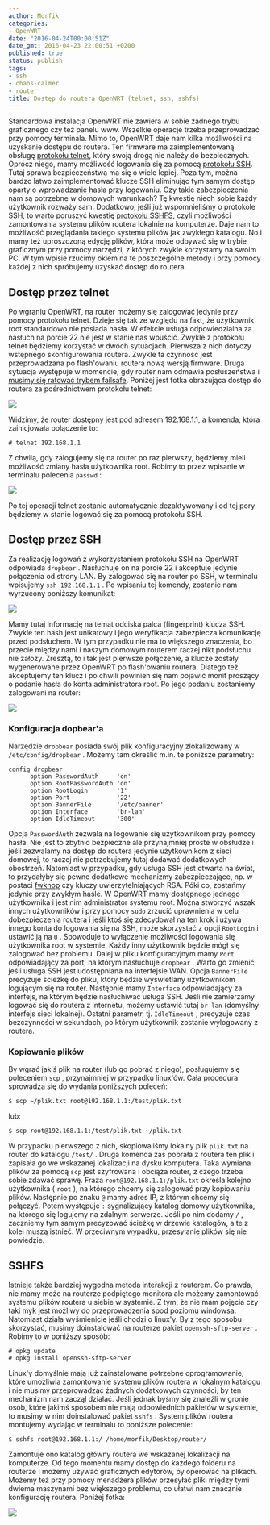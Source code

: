 ```yaml
---
author: Morfik
categories:
- OpenWRT
date: "2016-04-24T00:00:51Z"
date_gmt: 2016-04-23 22:00:51 +0200
published: true
status: publish
tags:
- ssh
- chaos-calmer
- router
title: Dostęp do routera OpenWRT (telnet, ssh, sshfs)
---
```


Standardowa instalacja OpenWRT nie zawiera w sobie żadnego trybu graficznego czy też panelu www.
Wszelkie operacje trzeba przeprowadzać przy pomocy terminala. Mimo to, OpenWRT daje nam kilka
możliwości na uzyskanie dostępu do routera. Ten firmware ma zaimplementowaną
obsługę [protokołu telnet](https://pl.wikipedia.org/wiki/Telnet), który swoją drogą nie należy do
bezpiecznych. Oprócz niego, mamy możliwość logowania się za
pomocą [protokołu SSH](https://pl.wikipedia.org/wiki/Secure_Shell). Tutaj sprawa bezpieczeństwa ma
się o wiele lepiej. Poza tym, można bardzo łatwo zaimplementować klucze SSH eliminując tym samym
dostęp oparty o wprowadzanie hasła przy logowaniu. Czy takie zabezpieczenia nam są potrzebne w
domowych warunkach? Tę kwestię niech sobie każdy użytkownik rozważy sam. Dodatkowo, jeśli już
wspomnieliśmy o protokole SSH, to warto poruszyć
kwestię [protokołu SSHFS](https://pl.wikipedia.org/wiki/SSHFS), czyli możliwości zamontowania
systemu plików routera lokalnie na komputerze. Daje nam to możliwość przeglądania takiego systemu
plików jak zwykłego katalogu. No i mamy też uproszczoną edycję plików, która może odbywać się w
trybie graficznym przy pomocy narzędzi, z których zwykle korzystamy na swoim PC. W tym wpisie
rzucimy okiem na te poszczególne metody i przy pomocy każdej z nich spróbujemy uzyskać dostęp do
routera.

<!--more-->
## Dostęp przez telnet

Po wgraniu OpenWRT, na router możemy się zalogować jedynie przy pomocy protokołu telnet. Dzieje się
tak ze względu na fakt, że użytkownik root standardowo nie posiada hasła. W efekcie usługa
odpowiedzialna za nasłuch na porcie 22 nie jest w stanie nas wpuścić. Zwykle z protokołu telnet
będziemy korzystać w dwóch sytuacjach. Pierwsza z nich dotyczy wstępnego skonfigurowania routera.
Zwykle ta czynność jest przeprowadzana po flash'owaniu routera nową wersją firmware. Druga sytuacja
występuje w momencie, gdy router nam odmawia posłuszeństwa
i [musimy się ratować trybem failsafe](/post/tryb-ratunkowy-failsafe-w-openwrt/).
Poniżej jest fotka obrazująca dostęp do routera za pośrednictwem protokołu telnet:

![](/img/2016/04/1.openwrt-dostep-telnet-router.png#big)

Widzimy, że router dostępny jest pod adresem 192.168.1.1, a komenda, która zainicjowała połączenie
to:

    # telnet 192.168.1.1

Z chwilą, gdy zalogujemy się na router po raz pierwszy, będziemy mieli możliwość zmiany hasła
użytkownika root. Robimy to przez wpisanie w terminalu polecenia `passwd` :

![](/img/2016/04/2.openwrt-telnet-zmiana-hasla-router.png#big)

Po tej operacji telnet zostanie automatycznie dezaktywowany i od tej pory będziemy w stanie logować
się za pomocą protokołu SSH.

## Dostęp przez SSH

Za realizację logowań z wykorzystaniem protokołu SSH na OpenWRT odpowiada `dropbear` . Nasłuchuje
on na porcie 22 i akceptuje jedynie połączenia od strony LAN. By zalogować się na router po SSH, w
terminalu wpisujemy `ssh 192.168.1.1` . Po wpisaniu tej komendy, zostanie nam wyrzucony poniższy
komunikat:

![](/img/2016/04/3.openwrt-dostep-ssh-hash-weryfikacja.png#big)

Mamy tutaj informację na temat odciska palca (fingerprint) klucza SSH. Zwykle ten hash jest
unikatowy i jego weryfikacja zabezpiecza komunikację przed podsłuchem. W tym przypadku nie ma to
większego znaczenia, bo przecie między nami i naszym domowym routerem raczej nikt podsłuchu nie
założy. Zresztą, to i tak jest pierwsze połączenie, a klucze zostały wygenerowane przez OpenWRT po
flash'owaniu routera. Dlatego też akceptujemy ten klucz i po chwili powinien się nam pojawić monit
proszący o podanie hasła do konta administratora root. Po jego podaniu zostaniemy zalogowani na
router:

![](/img/2016/04/4.openwrt-dostep-ssh-router.png#big)

### Konfiguracja dopbear'a

Narzędzie `dropbear` posiada swój plik konfiguracyjny zlokalizowany w `/etc/config/dropbear` .
Możemy tam określić m.in. te poniższe parametry:

    config dropbear
          option PasswordAuth     'on'
          option RootPasswordAuth 'on'
          option RootLogin        '1'
          option Port             '22'
          option BannerFile       '/etc/banner'
          option Interface        'br-lan'
          option IdleTimeout      '300'

Opcja `PasswordAuth` zezwala na logowanie się użytkownikom przy pomocy hasła. Nie jest to zbytnio
bezpieczne ale przynajmniej proste w obsłudze i jeśli zezwalamy na dostęp do routera jedynie
użytkownikom z sieci domowej, to raczej nie potrzebujemy tutaj dodawać dodatkowych obostrzeń.
Natomiast w przypadku, gdy usługa SSH jest otwarta na świat, to przydałyby się pewne dodatkowe
mechanizmy zabezpieczające, np. w postaci [fwknop](http://www.cipherdyne.org/fwknop/) czy kluczy
uwierzytelniających RSA. Póki co, zostańmy jedynie przy zwykłym haśle. W OpenWRT mamy dostępnego
jednego użytkownika i jest nim administrator systemu root. Można stworzyć wszak innych użytkowników
i przy pomocy `sudo` zrzucić uprawnienia w celu dobezpieczenia routera i jeśli ktoś się zdecydował
na ten krok i używa innego konta do logowania się na SSH, może skorzystać z opcji `RootLogin` i
ustawić ją na `0` . Spowoduje to wyłączenie możliwości logowania się użytkownika root w systemie.
Każdy inny użytkownik będzie mógł się zalogować bez problemu. Dalej w pliku konfiguracyjnym mamy
`Port` odpowiadający za port, na którym nasłuchuje `dropbear` . Warto go zmienić jeśli usługa SSH
jest udostępniana na interfejsie WAN. Opcja `BannerFile` precyzuje ścieżkę do pliku, który będzie
wyświetlany użytkownikom logującym się na router. Następnie mamy `Interface` odpowiadający za
interfejs, na którym będzie nasłuchiwać usługa SSH. Jeśli nie zamierzamy logować się do routera z
internetu, możemy ustawić tutaj `br-lan` (domyślny interfejs sieci lokalnej). Ostatni parametr, tj.
`IdleTimeout` , precyzuje czas bezczynności w sekundach, po którym użytkownik zostanie wylogowany z
routera.

### Kopiowanie plików

By wgrać jakiś plik na router (lub go pobrać z niego), posługujemy się poleceniem `scp` ,
przynajmniej w przypadku linux'ów. Cała procedura sprowadza się do wydania poniższych poleceń:

    $ scp ~/plik.txt root@192.168.1.1:/test/plik.txt

lub:

    $ scp root@192.168.1.1:/test/plik.txt ~/plik.txt

W przypadku pierwszego z nich, skopiowaliśmy lokalny plik `plik.txt` na router do katalogu
`/test/` . Druga komenda zaś pobrała z routera ten plik i zapisała go we wskazanej lokalizacji na
dysku komputera. Taka wymiana plików za pomocą `scp` jest szyfrowana i obciąża router, z czego
trzeba sobie zdawać sprawę. Fraza `root@192.168.1.1:/plik.txt` określa kolejno użytkownika
( `root` ), na którego chcemy się zalogować przy kopiowaniu plików. Następnie po znaku `@` mamy
adres IP, z którym chcemy się połączyć. Potem występuje `:` sygnalizujący katalog domowy
użytkownika, na którego się logujemy na zdalnym serwerze. Jeśli po nim dodamy `/` , zaczniemy tym
samym precyzować ścieżkę w drzewie katalogów, a te z kolei muszą istnieć. W przeciwnym wypadku,
przesyłanie plików się nie powiedzie.

## SSHFS

Istnieje także bardziej wygodna metoda interakcji z routerem. Co prawda, nie mamy może na routerze
podpiętego monitora ale możemy zamontować systemu plików routera u siebie w systemie. Z tym, że nie
mam pojęcia czy taki myk jest możliwy do przeprowadzenia spod poziomu windowsa. Natomiast działa
wyśmienicie jeśli chodzi o linux'y. By z tego sposobu skorzystać, musimy doinstalować na routerze
pakiet `openssh-sftp-server` . Robimy to w poniższy sposób:

    # opkg update
    # opkg install openssh-sftp-server

Linux'y domyślnie mają już zainstalowane potrzebne oprogramowanie, które umożliwia zamontowanie
systemu plików routera w lokalnym katalogu i nie musimy przeprowadzać żadnych dodatkowych czynności,
by ten mechanizm nam zaczął działać. Jeśli jednak byśmy się znaleźli w gronie osób, które jakimś
sposobem nie mają odpowiednich pakietów w systemie, to musimy w nim doinstalować pakiet `sshfs` .
System plików routera montujemy wydając w terminalu to poniższe polecenie:

    $ sshfs root@192.168.1.1:/ /home/morfik/Desktop/router/

Zamontuje ono katalog główny routera we wskazanej lokalizacji na komputerze. Od tego momentu mamy
dostęp do każdego folderu na routerze i możemy używać graficznych edytorów, by operować na plikach.
Możemy też przy pomocy menadżera plików przesyłać pliki między tymi dwiema maszynami bez większego
problemu, co ułatwi nam znacznie konfigurację routera. Poniżej fotka:

![](/img/2016/04/5.openwrt-dostep-sshfs-gui.png#huge)
